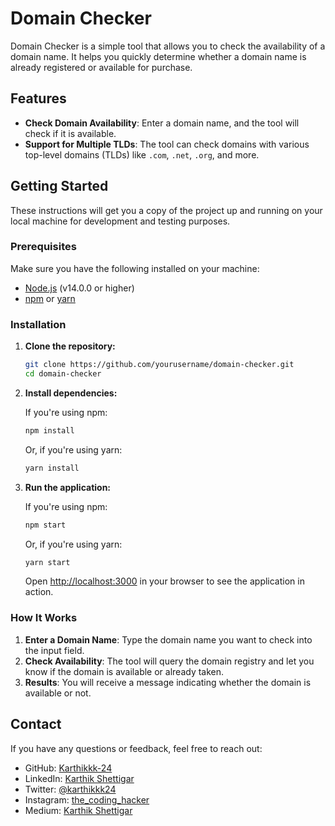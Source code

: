 # Domain Checker

Domain Checker is a simple tool that allows you to check the availability of a domain name. It helps you quickly determine whether a domain name is already registered or available for purchase.

## Features

- **Check Domain Availability**: Enter a domain name, and the tool will check if it is available.
- **Support for Multiple TLDs**: The tool can check domains with various top-level domains (TLDs) like `.com`, `.net`, `.org`, and more.

## Getting Started

These instructions will get you a copy of the project up and running on your local machine for development and testing purposes.

### Prerequisites

Make sure you have the following installed on your machine:

- [Node.js](https://nodejs.org/) (v14.0.0 or higher)
- [npm](https://www.npmjs.com/) or [yarn](https://yarnpkg.com/)

### Installation

1. **Clone the repository:**

    ```bash
    git clone https://github.com/yourusername/domain-checker.git
    cd domain-checker
    ```

2. **Install dependencies:**

    If you're using npm:

    ```bash
    npm install
    ```

    Or, if you're using yarn:

    ```bash
    yarn install
    ```

3. **Run the application:**

    If you're using npm:

    ```bash
    npm start
    ```

    Or, if you're using yarn:

    ```bash
    yarn start
    ```

    Open [http://localhost:3000](http://localhost:3000) in your browser to see the application in action.

### How It Works

1. **Enter a Domain Name**: Type the domain name you want to check into the input field.
2. **Check Availability**: The tool will query the domain registry and let you know if the domain is available or already taken.
3. **Results**: You will receive a message indicating whether the domain is available or not.

## Contact

If you have any questions or feedback, feel free to reach out:

- GitHub: [Karthikkk-24](https://github.com/Karthikkk-24)
- LinkedIn: [Karthik Shettigar](https://www.linkedin.com/in/kks24)
- Twitter: [@karthikkk24](https://twitter.com/karthikkk24)
- Instagram: [the_coding_hacker](https://www.instagram.com/the_coding_hacker/)
- Medium: [Karthik Shettigar](https://medium.com/@karthikkk)
